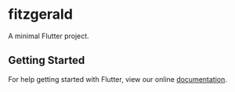 # fitzgerald

A minimal Flutter project.

## Getting Started

For help getting started with Flutter, view our online
[documentation](http://flutter.io/).
